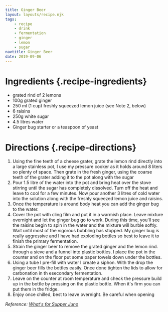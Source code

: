 ```yaml
---
title: Ginger Beer
layout: layouts/recipe.njk
tags:
    - recipe
    - drink
    - fermentation
    - ginger
    - lemon
    - sugar
navtitle: Ginger Beer
date: 2019-09-06
---
```

# Ingredients {.recipe-ingredients}

* grated rind of 2 lemons
* 100g grated ginger
* 250 ml (1 cup) freshly squeezed lemon juice (see Note 2, below)
* 6 raisins
* 250g white sugar
* 4.5 litres water
* Ginger bug starter or a teaspoon of yeast

# Directions {.recipe-directions}

1. Using the fine teeth of a cheese grater, grate the lemon rind directly into a large stainless pot, I use my pressure cooker as it holds around 8 liters so plenty of space. Then grate in the fresh ginger, using the coarse teeth of the grater adding it to the pot along with the sugar
2. Pour 1.5 litre of the water into the pot and bring heat over the stove stirring until the sugar has completely dissolved. Turn off the heat and leave to cool for a few minutes. Now pour another 3 litres of cold water into the solution along with the freshly squeezed lemon juice and raisins.
3. Once the temperature is around body heat you can add the ginger bug to the water.
4. Cover the pot with cling film and put it in a warmish place. Leave mixture overnight and let the ginger bug go to work. During this time, you'll see the raisins begin to spin in the water and the mixture will burble softly. Wait until most of the vigorous bubbling has stopped. My ginger bug is really aggressive and I have had exploding bottles so best to leave it to finish the primary fermentation.
5. Strain the ginger beer to remove the grated ginger and the lemon rind. through a sieve and a funnel into plastic bottles. I place the pot in the counter and on the floor put some paper towels down under the bottles. 
6. Using a tube I pre-fill with water I create a siphon. With the drop the ginger beer fills the bottles easily. Once done tighten the lids to allow for carbonation in th esecondary fermentation.
7. Leave on the counter at room temperature and check the pressure build up in the bottle by pressing on the plastic bottle. When it's firm you can put them in the fridge.
8. Enjoy once chilled, best to leave overnight. Be careful when opening

*Reference: [What's for Supper Juno](https://whatsforsupper-juno.blogspot.com/2007/06/old-fashioned-home-made-ginger-beer.html)*